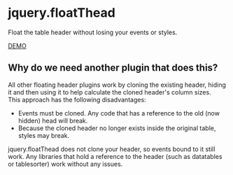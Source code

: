 jquery.floatThead
=================

Float the table header without losing your events or styles.  

[DEMO](http://programmingdrunk.com/floatThead/)



Why do we need another plugin that does this?
---------------------

All other floating header plugins work by cloning the existing header, hiding it and then using it to help calculate the cloned header's column sizes.  
This approach has the following disadvantages:  

*   Events must be cloned. Any code that has a reference to the old (now hidden) head will break.
*   Because the cloned header no longer exists inside the original table, styles may break.

jquery.floatThead does not clone your header, so events bound to it still work. Any libraries that hold a reference to the header (such as datatables or tablesorter) work without any issues.


